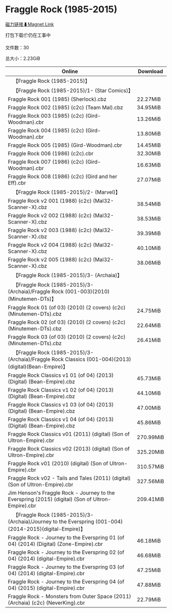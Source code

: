 # Fraggle Rock (1985-2015)

[磁力链接⬇Magnet Link](magnet:?xt=urn:btih:9cd748c7c5fda9cced5af1f74f37f2fb5ba7500a&dn=Fraggle%20Rock%20%281985-2015%29)

打包下载📦仍在工事中

文件数：30

总大小：2.23GiB

Online | Download
--- | ---
&emsp;【Fraggle Rock (1985-2015)】 | 
&emsp;【Fraggle Rock (1985-2015)/1- (Star Comics)】 | 
Fraggle Rock 001 (1985) (Sherlock).cbz | 22.27MiB
Fraggle Rock 002 (1985) (c2c) (Team Mal).cbz | 34.95MiB
Fraggle Rock 003 (1985) (c2c) (Gird-Woodman).cbr | 13.26MiB
Fraggle Rock 004 (1985) (c2c) (Gird-Woodman).cbr | 13.80MiB
Fraggle Rock 005 (1985) (Gird-Woodman).cbr | 14.45MiB
Fraggle Rock 006 (1986) (c2c).cbr | 32.30MiB
Fraggle Rock 007 (1986) (c2c) (Gird-Woodman).cbr | 16.63MiB
Fraggle Rock 008 (1986) (c2c) (Gird and her Eff).cbr | 27.07MiB
&emsp;【Fraggle Rock (1985-2015)/2- (Marvel)】 | 
Fraggle Rock v2 001 (1988) (c2c) (Mal32-Scanner-X).cbz | 38.54MiB
Fraggle Rock v2 002 (1988) (c2c) (Mal32-Scanner-X).cbz | 38.53MiB
Fraggle Rock v2 003 (1988) (c2c) (Mal32-Scanner-X).cbz | 39.39MiB
Fraggle Rock v2 004 (1988) (c2c) (Mal32-Scanner-X).cbz | 40.10MiB
Fraggle Rock v2 005 (1988) (c2c) (Mal32-Scanner-X).cbz | 38.06MiB
&emsp;【Fraggle Rock (1985-2015)/3- (Archaia)】 | 
&emsp;【Fraggle Rock (1985-2015)/3- (Archaia)/Fraggle Rock (001-003)(2010)(Minutemen-DTs)】 | 
Fraggle Rock 01 (of 03) (2010) (2 covers) (c2c) (Minutemen-DTs).cbz | 24.75MiB
Fraggle Rock 02 (of 03) (2010) (2 covers) (c2c) (Minutemen-DTs).cbz | 22.64MiB
Fraggle Rock 03 (of 03) (2010) (2 covers) (c2c) (Minutemen-DTs).cbz | 26.41MiB
&emsp;【Fraggle Rock (1985-2015)/3- (Archaia)/Fraggle Rock Classics (001-004)(2013)(digital)(Bean-Empire)】 | 
Fraggle Rock Classics v1 01 (of 04) (2013) (Digital) (Bean-Empire).cbz | 45.73MiB
Fraggle Rock Classics v1 02 (of 04) (2013) (Digital) (Bean-Empire).cbz | 44.10MiB
Fraggle Rock Classics v1 03 (of 04) (2013) (Digital) (Bean-Empire).cbz | 47.00MiB
Fraggle Rock Classics v1 04 (of 04) (2013) (Digital) (Bean-Empire).cbz | 45.86MiB
Fraggle Rock Classics v01 (2011) (digital) (Son of Ultron-Empire).cbr | 270.99MiB
Fraggle Rock Classics v02 (2013) (digital) (Son of Ultron-Empire).cbr | 325.20MiB
Fraggle Rock v01 (2010) (digital) (Son of Ultron-Empire).cbr | 310.57MiB
Fraggle Rock v02 - Tails and Tales (2011) (digital) (Son of Ultron-Empire).cbr | 327.56MiB
Jim Henson's Fraggle Rock - Journey to the Everspring (2015) (digital) (Son of Ultron-Empire).cbr | 209.41MiB
&emsp;【Fraggle Rock (1985-2015)/3- (Archaia)/Journey to the Everspring (001-004)(2014-2015)(digital-Empire)】 | 
Fraggle Rock - Journey to the Everspring 01 (of 04) (2014) (Digital) (Zone-Empire).cbr | 46.18MiB
Fraggle Rock - Journey to the Everspring 02 (of 04) (2014) (digital-Empire).cbr | 46.68MiB
Fraggle Rock - Journey to the Everspring 03 (of 04) (2014) (digital-Empire).cbr | 47.25MiB
Fraggle Rock - Journey to the Everspring 04 (of 04) (2015) (digital-Empire).cbr | 47.88MiB
Fraggle Rock - Monsters from Outer Space (2011) (Archaia) (c2c) (NeverKing).cbr | 22.79MiB